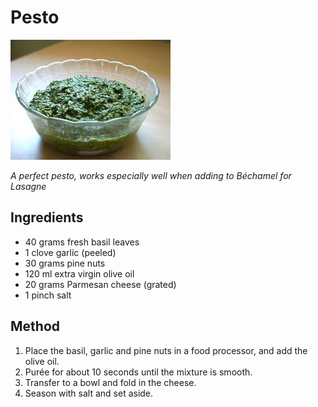 # Pesto

![Pesto](resources/Pesto.png)

*A perfect pesto, works especially well when adding to Béchamel for Lasagne*

## Ingredients
- 40 grams fresh basil leaves
- 1 clove garlic (peeled)
- 30 grams pine nuts
- 120 ml extra virgin olive oil
- 20 grams Parmesan cheese (grated)
- 1 pinch salt

## Method
1. Place the basil, garlic and pine nuts in a food processor, and add the olive oil. 
1. Purée for about 10 seconds until the mixture is smooth.
1. Transfer to a bowl and fold in the cheese. 
1. Season with salt and set aside.